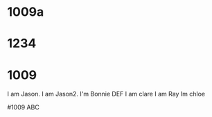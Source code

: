# 1009a
# 1234
# 1009

I am Jason.
I am Jason2.
I'm Bonnie
DEF
I am clare
I am Ray
Im chloe

#1009
ABC
